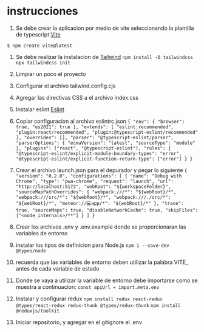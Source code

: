 # instrucciones

1. Se debe crear la aplicacion por medio de vite seleccionando la plantilla de typescript
   [Vite](https://vitejs.dev/guide/)

`$ npm create vite@latest`

1. Se debe realizar la instalacion de
   [Tailwind](https://tailwindcss.com/docs/guides/create-react-app)
   `npm install -D tailwindcss`
   `npx tailwindcss init`
2. Limpiar un poco el proyecto
3. Configurar el archivo tailwind.config.cjs
4. Agregar las directivas CSS a el archivo index.css

5. Instalar eslint
   [Eslint](https://medium.com/@bacabange/configurar-eslint-en-react-y-visual-code-b08dfb89bfb)
6. Copiar configuracion al archivo eslintrc.json
   `{
  "env": {
    "browser": true,
    "es2021": true
  },
  "extends": [
    "eslint:recommended",
    "plugin:react/recommended",
    "plugin:@typescript-eslint/recommended"
  ],
  "overrides": [],
  "parser": "@typescript-eslint/parser",
  "parserOptions": {
    "ecmaVersion": "latest",
    "sourceType": "module"
  },
  "plugins": ["react", "@typescript-eslint"],
  "rules": {
    "@typescript-eslint/explicit-module-boundary-types": "error",
    "@typescript-eslint/explicit-function-return-type": ["error"]
  }
}`

7. Crear el archivo launch.json para el depurador y pegar lo siguiente
   `{
  "version": "0.2.0",
  "configurations": [
    {
      "name": "Debug with Chrome",
      "type": "pwa-chrome",
      "request": "launch",
      "url": "http://localhost:5173",
      "webRoot": "${workspaceFolder}",
      "sourceMapPathOverrides": {
        "webpack:///*": "${webRoot}/*",
        "webpack:///src/*": "${webRoot}/*",
        "webpack:///./src/*": "${webRoot}/*",
        "meteor://💻app/*": "${webRoot}/*"
      },
      "trace": true,
      "sourceMaps": true,
      "disableNetworkCache": true,
      "skipFiles": ["<node_internals>/**"]
    }
  ]
}`

8. Crear los archivos .env y .env.example donde se proporcionaran las variables de entorno
9. instalar los tipos de definicion para Node.js
   `npm i --save-dev @types/node`
10. recuerda que las variables de entorno deben utilizar la palabra VITE\_ antes de cada variable de estado
11. Donde se vaya a utilizar la variable de entorno debe importarse como se muestra a continuacion:
    `const apiUrl = import.meta.env`

12. Instalar y configurar redux
    `npm install redux react-redux @types/react-redux redux-thunk @types/redux-thunk`
    `npm install @reduxjs/toolkit`

13. Iniciar repositorio, y agregar en el gitignore el .env
